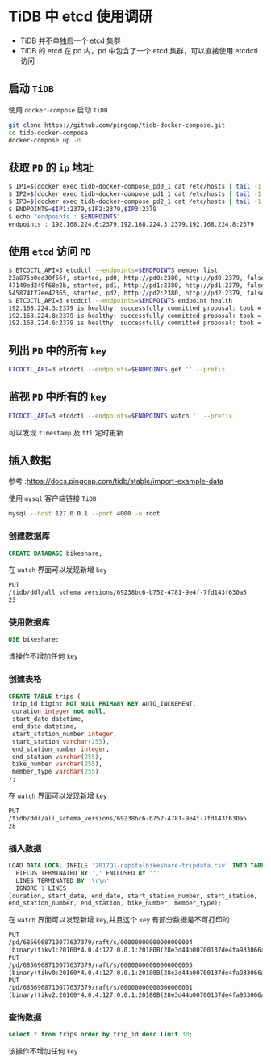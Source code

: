 # TiDB 中 etcd 使用调研
- TiDB 并不单独启一个 etcd 集群
- TiDB 的 etcd 在 pd 内，pd 中包含了一个 etcd 集群，可以直接使用 etcdctl 访问

## 启动 `TiDB`
使用 `docker-compose` 启动 `TiDB`
```bash
git clone https://github.com/pingcap/tidb-docker-compose.git
cd tidb-docker-compose
docker-compose up -d
```

## 获取 `PD` 的 `ip` 地址
```bash
$ IP1=$(docker exec tidb-docker-compose_pd0_1 cat /etc/hosts | tail -1 | awk '{print $1}')
$ IP2=$(docker exec tidb-docker-compose_pd1_1 cat /etc/hosts | tail -1 | awk '{print $1}')
$ IP3=$(docker exec tidb-docker-compose_pd2_1 cat /etc/hosts | tail -1 | awk '{print $1}')
$ ENDPOINTS=$IP1:2379,$IP2:2379,$IP3:2379
$ echo "endpoints : $ENDPOINTS"
endpoints : 192.168.224.6:2379,192.168.224.3:2379,192.168.224.8:2379
```

## 使用 `etcd` 访问 `PD`
```bash
$ ETCDCTL_API=3 etcdctl --endpoints=$ENDPOINTS member list      
23a875b0ed30f56f, started, pd0, http://pd0:2380, http://pd0:2379, false
47149ed249f68e2b, started, pd1, http://pd1:2380, http://pd1:2379, false
545874f77ee42365, started, pd2, http://pd2:2380, http://pd2:2379, false
$ ETCDCTL_API=3 etcdctl --endpoints=$ENDPOINTS endpoint health
192.168.224.3:2379 is healthy: successfully committed proposal: took = 759.883µs
192.168.224.8:2379 is healthy: successfully committed proposal: took = 1.09023ms
192.168.224.6:2379 is healthy: successfully committed proposal: took = 1.159055ms
```

## 列出 `PD` 中的所有 `key`
```bash
ETCDCTL_API=3 etcdctl --endpoints=$ENDPOINTS get '' --prefix
```

## 监视 `PD` 中所有的 `key`
```bash
ETCDCTL_API=3 etcdctl --endpoints=$ENDPOINTS watch '' --prefix
```
可以发现 `timestamp` 及 `ttl` 定时更新

## 插入数据
参考 :https://docs.pingcap.com/tidb/stable/import-example-data

使用 `mysql` 客户端链接 `TiDB`
```bash
mysql --host 127.0.0.1 --port 4000 -u root
```

### 创建数据库
```sql
CREATE DATABASE bikeshare;
```
在 `watch` 界面可以发现新增 `key`
```txt
PUT
/tidb/ddl/all_schema_versions/69238bc6-b752-4781-9e4f-7fd143f630a5
23
```

### 使用数据库
```sql
USE bikeshare;
```
该操作不增加任何 `key`

### 创建表格
```sql
CREATE TABLE trips (
 trip_id bigint NOT NULL PRIMARY KEY AUTO_INCREMENT,
 duration integer not null,
 start_date datetime,
 end_date datetime,
 start_station_number integer,
 start_station varchar(255),
 end_station_number integer,
 end_station varchar(255),
 bike_number varchar(255),
 member_type varchar(255)
);
```
在 `watch` 界面可以发现新增 `key`
```txt
PUT
/tidb/ddl/all_schema_versions/69238bc6-b752-4781-9e4f-7fd143f630a5
28
```

### 插入数据
```sql
LOAD DATA LOCAL INFILE '2017Q1-capitalbikeshare-tripdata.csv' INTO TABLE trips
  FIELDS TERMINATED BY ',' ENCLOSED BY '"'
  LINES TERMINATED BY '\r\n'
  IGNORE 1 LINES
(duration, start_date, end_date, start_station_number, start_station,
end_station_number, end_station, bike_number, member_type);
```
在 `watch` 界面可以发现新增 `key`,并且这个 `key` 有部分数据是不可打印的
```txt
PUT
/pd/6856968710077637379/raft/s/00000000000000000004
(binary)tikv1:20160*4.0.4:127.0.0.1:20180B(28e3d44b00700137de4fa933066ab83e5f8306cfH(binary)
PUT
/pd/6856968710077637379/raft/s/00000000000000000005
(binary)tikv0:20160*4.0.4:127.0.0.1:20180B(28e3d44b00700137de4fa933066ab83e5f8306cfH(binary)
PUT
/pd/6856968710077637379/raft/s/00000000000000000001
(binary)tikv2:20160*4.0.4:127.0.0.1:20180B(28e3d44b00700137de4fa933066ab83e5f8306cfH(binary)
```

### 查询数据
```sql
select * from trips order by trip_id desc limit 30;
```
该操作不增加任何 `key`